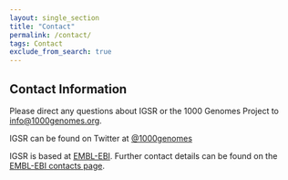 ```yaml
---
layout: single_section
title: "Contact"
permalink: /contact/
tags: Contact
exclude_from_search: true
---
```


## Contact Information

Please direct any questions about IGSR or the 1000 Genomes Project to info@1000genomes.org.

IGSR can be found on Twitter at [@1000genomes](http://www.twitter.com/1000genomes)

IGSR is based at [EMBL-EBI](http://www.ebi.ac.uk). Further contact details can be found on the [EMBL-EBI contacts page](http://www.ebi.ac.uk/about/contact).
